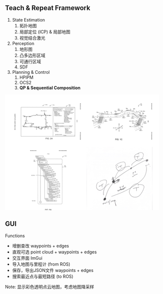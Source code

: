 ## Teach & Repeat Framework

1. State Estimation
   1. 拓扑地图
   2. 局部定位 (ICP) & 局部地图
   3. 视觉结合激光
2. Perception
   1. 地形图
   2. 凸多边形区域
   3. 可通行区域
   4. SDF
3. Planning & Control
   1. HPIPM
   2. OCS2
   3. **QP & Sequential Composition**

![](ideas_20220824.png)

## GUI

Functions

- 增删查改 waypoints + edges
- 直观可选 point cloud + waypoints + edges
- 交互界面 ImGui
- 导入地图与里程计 (from ROS)
- 保存，导出JSON文件 waypoints + edges
- 搜索最近点与最短路径 (to ROS)

Note: 显示彩色透明点云地图，考虑地图降采样
